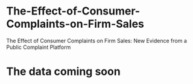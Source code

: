 # The-Effect-of-Consumer-Complaints-on-Firm-Sales
The Effect of Consumer Complaints on Firm Sales: New Evidence from a Public Complaint Platform

# The data coming soon
